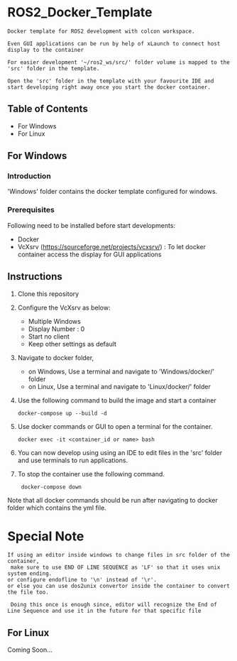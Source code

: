﻿# ROS2_Docker_Template
```
Docker template for ROS2 development with colcon workspace.

Even GUI applications can be run by help of xLaunch to connect host display to the container

For easier development '~/ros2_ws/src/' folder volume is mapped to the 'src' folder in the template.

Open the 'src' folder in the template with your favourite IDE and start developing right away once you start the docker container. 
```
## Table of Contents

- For Windows
- For Linux

## For Windows
### Introduction

'Windows' folder contains the docker template configured for windows.

### Prerequisites

Following need to be installed before start developments:

- Docker
- VcXsrv (https://sourceforge.net/projects/vcxsrv/) : To let docker container access the display for GUI applications


## Instructions

1. Clone this repository
2. Configure the VcXsrv as below:
    - Multiple Windows
    - Display Number : 0
    - Start no client
    - Keep other settings as default
3. Navigate to docker folder, 
    - on Windows, Use a terminal and navigate to 'Windows/docker/' folder
    - on Linux, Use a terminal and navigate to 'Linux/docker/' folder
4. Use the following command to build the image and start a container

    ` docker-compose up --build -d `

5. Use docker commands or GUI to open a terminal for the container.

    ` docker exec -it <container_id or name> bash `

6. You can now develop using using an IDE to edit files in the 'src' folder and use terminals to run applications. 

7. To stop the container use the following command.

    ` docker-compose down`

Note that all docker commands should be run after navigating to docker folder which contains the yml file.



# Special Note
```
If using an editor inside windows to change files in src folder of the container,
 make sure to use END OF LINE SEQUENCE as 'LF' so that it uses unix system ending.
or configure endofline to '\n' instead of '\r'.
or else you can use dos2unix convertor inside the container to convert the file too.
```
` Doing this once is enough since, editor will recognize the End of Line Sequence and use it in the future for that specific file`


## For Linux
Coming Soon...
